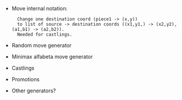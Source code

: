 * Move internal notation: 

        Change one destination coord (piece1 -> (x,y)) 
        to list of source -> destination coords ((x1,y1,) -> (x2,y2), (a1,b1) -> (a2,b2)). 
        Needed for castlings.

* Random move generator
* Minimax alfabeta move generator
* Castlings
* Promotions
* Other generators?